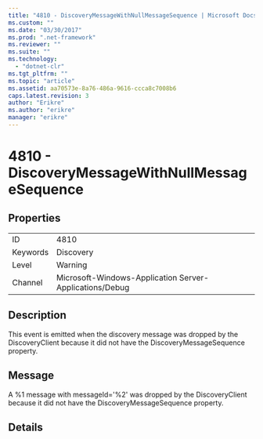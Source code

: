 ```yaml
---
title: "4810 - DiscoveryMessageWithNullMessageSequence | Microsoft Docs"
ms.custom: ""
ms.date: "03/30/2017"
ms.prod: ".net-framework"
ms.reviewer: ""
ms.suite: ""
ms.technology: 
  - "dotnet-clr"
ms.tgt_pltfrm: ""
ms.topic: "article"
ms.assetid: aa70573e-8a76-486a-9616-ccca8c7008b6
caps.latest.revision: 3
author: "Erikre"
ms.author: "erikre"
manager: "erikre"
---
```

# 4810 - DiscoveryMessageWithNullMessageSequence
## Properties  
  
|||  
|-|-|  
|ID|4810|  
|Keywords|Discovery|  
|Level|Warning|  
|Channel|Microsoft-Windows-Application Server-Applications/Debug|  
  
## Description  
 This event is emitted when the discovery message was dropped by the DiscoveryClient because it did not have the DiscoveryMessageSequence property.  
  
## Message  
 A %1 message with messageId='%2' was dropped by the DiscoveryClient because it did not have the DiscoveryMessageSequence property.  
  
## Details